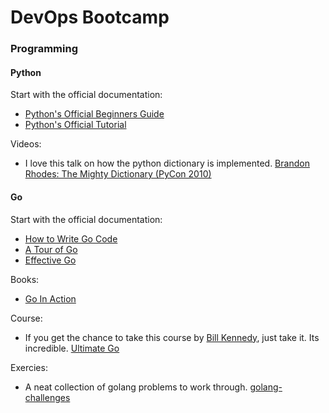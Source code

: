 # DevOps Bootcamp

### Programming

#### Python

Start with the official documentation:
- [Python's Official Beginners Guide](https://wiki.python.org/moin/BeginnersGuide)
- [Python's Official Tutorial](https://docs.python.org/3/tutorial/)

Videos:
- I love this talk on how the python dictionary is implemented. [Brandon Rhodes: The Mighty Dictionary (PyCon 2010)](https://youtu.be/oMyy4Sm0uBs)

#### Go

Start with the official documentation:
- [How to Write Go Code](https://golang.org/doc/code.html)
- [A Tour of Go](https://tour.golang.org/welcome/1)
- [Effective Go](https://golang.org/doc/effective_go)

Books:
- [Go In Action](https://amzn.to/2CWyUqh)

Course:
- If you get the chance to take this course by [Bill Kennedy](https://twitter.com/goinggodotnet), just take it.  Its incredible. [Ultimate Go](https://www.ardanlabs.com/ultimate-go/)

Exercies:
- A neat collection of golang problems to work through. [golang-challenges](http://golang-challenge.org/)
